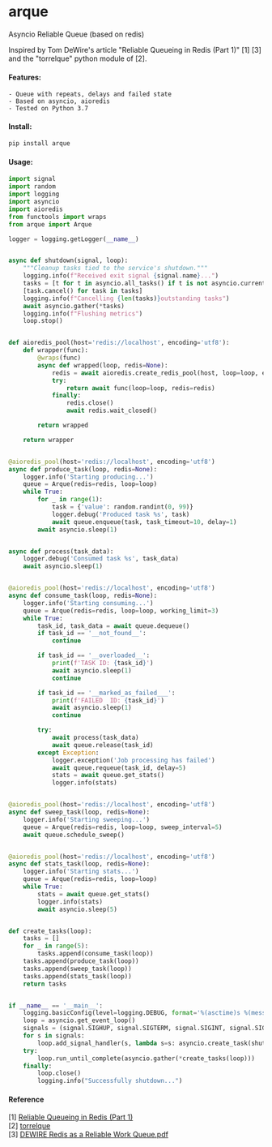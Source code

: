 # arque
Asyncio Reliable Queue (based on redis)

Inspired by Tom DeWire's article "Reliable Queueing in Redis (Part 1)" [1] [3] and the "torrelque" python module of  [2].

#### Features:
    - Queue with repeats, delays and failed state
    - Based on asyncio, aioredis
    - Tested on Python 3.7
    
#### Install:
```bash
pip install arque
```
    
#### Usage:

```python
import signal
import random
import logging
import asyncio
import aioredis
from functools import wraps
from arque import Arque

logger = logging.getLogger(__name__)


async def shutdown(signal, loop):
    """Cleanup tasks tied to the service's shutdown."""
    logging.info(f"Received exit signal {signal.name}...")
    tasks = [t for t in asyncio.all_tasks() if t is not asyncio.current_task()]
    [task.cancel() for task in tasks]
    logging.info(f"Cancelling {len(tasks)}outstanding tasks")
    await asyncio.gather(*tasks)
    logging.info(f"Flushing metrics")
    loop.stop()


def aioredis_pool(host='redis://localhost', encoding='utf8'):
    def wrapper(func):
        @wraps(func)
        async def wrapped(loop, redis=None):
            redis = await aioredis.create_redis_pool(host, loop=loop, encoding=encoding)
            try:
                return await func(loop=loop, redis=redis)
            finally:
                redis.close()
                await redis.wait_closed()

        return wrapped

    return wrapper


@aioredis_pool(host='redis://localhost', encoding='utf8')
async def produce_task(loop, redis=None):
    logger.info('Starting producing...')
    queue = Arque(redis=redis, loop=loop)
    while True:
        for _ in range(1):
            task = {'value': random.randint(0, 99)}
            logger.debug('Produced task %s', task)
            await queue.enqueue(task, task_timeout=10, delay=1)
        await asyncio.sleep(1)


async def process(task_data):
    logger.debug('Consumed task %s', task_data)
    await asyncio.sleep(1)


@aioredis_pool(host='redis://localhost', encoding='utf8')
async def consume_task(loop, redis=None):
    logger.info('Starting consuming...')
    queue = Arque(redis=redis, loop=loop, working_limit=3)
    while True:
        task_id, task_data = await queue.dequeue()
        if task_id == '__not_found__':
            continue

        if task_id == '__overloaded__':
            print(f'TASK ID: {task_id}')
            await asyncio.sleep(1)
            continue

        if task_id == '__marked_as_failed___':
            print(f'FAILED  ID: {task_id}')
            await asyncio.sleep(1)
            continue

        try:
            await process(task_data)
            await queue.release(task_id)
        except Exception:
            logger.exception('Job processing has failed')
            await queue.requeue(task_id, delay=5)
            stats = await queue.get_stats()
            logger.info(stats)


@aioredis_pool(host='redis://localhost', encoding='utf8')
async def sweep_task(loop, redis=None):
    logger.info('Starting sweeping...')
    queue = Arque(redis=redis, loop=loop, sweep_interval=5)
    await queue.schedule_sweep()


@aioredis_pool(host='redis://localhost', encoding='utf8')
async def stats_task(loop, redis=None):
    logger.info('Starting stats...')
    queue = Arque(redis=redis, loop=loop)
    while True:
        stats = await queue.get_stats()
        logger.info(stats)
        await asyncio.sleep(5)


def create_tasks(loop):
    tasks = []
    for _ in range(5):
        tasks.append(consume_task(loop))
    tasks.append(produce_task(loop))
    tasks.append(sweep_task(loop))
    tasks.append(stats_task(loop))
    return tasks


if __name__ == '__main__':
    logging.basicConfig(level=logging.DEBUG, format='%(asctime)s %(message)s')
    loop = asyncio.get_event_loop()
    signals = (signal.SIGHUP, signal.SIGTERM, signal.SIGINT, signal.SIGUSR1)
    for s in signals:
        loop.add_signal_handler(s, lambda s=s: asyncio.create_task(shutdown(s, loop)))
    try:
        loop.run_until_complete(asyncio.gather(*create_tasks(loop)))
    finally:
        loop.close()
        logging.info("Successfully shutdown...")

```    

#### Reference
[1] [Reliable Queueing in Redis (Part 1)](http://blog.bronto.com/engineering/reliable-queueing-in-redis-part-1/)  
[2] [torrelque](https://bitbucket.org/saaj/torrelque)  
[3] [DEWIRE Redis as a Reliable Work Queue.pdf](https://www.percona.com/sites/default/files/DEWIRE%20Redis%20as%20a%20Reliable%20Work%20Queue.pdf)
